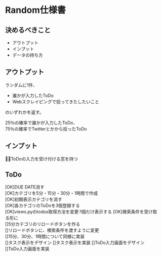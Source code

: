 # Random仕様書  

## 決めるべきこと
* アウトプット
* インプット
* データの持ち方

## アウトプット
ランダムに1件、
* 誰かが入力したToDo
* Webスクレイピングで拾ってきたしたいこと

のいずれかを返す。  

25％の確率で誰かが入力したToDo、  
75％の確率でTwitterとかから拾ったToDo

## インプット
ToDoの入力を受け付ける窓を持つ

## ToDo
[OK]DUE DATE消す  
[OK]カテゴリを5分・15分・30分・1時間で作成  
[OK]初期表示カテゴリを消す  
[OK]各カテゴリのToDoを3個登録する  
[OK]views.pyのtodos取得方法を変更:1個だけ表示する
[OK]検索条件を受け取る形に  
[]5分カテゴリのリロードボタンを作る  
[]リロードボタンに、検索条件を渡すように変更  
[]15分、30分、1時間について同様に実装  
[]タスク表示をデザイン
[]タスク表示を実装
[]ToDo入力画面をデザイン  
[]ToDo入力画面を実装  
